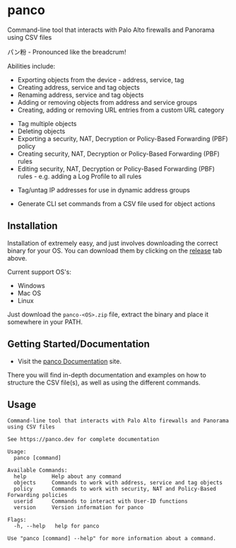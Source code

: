 # panco

Command-line tool that interacts with Palo Alto firewalls and Panorama using CSV files

パン粉 - Pronounced like the breadcrum!

Abilities include:

* Exporting objects from the device - address, service, tag
* Creating address, service and tag objects
* Renaming address, service and tag objects
* Adding or removing objects from address and service groups
* Creating, adding or removing URL entries from a custom URL category
<!-- * Finding duplicate address and service objects -->
* Tag multiple objects
* Deleting objects
* Exporting a security, NAT, Decryption or Policy-Based Forwarding (PBF) policy
* Creating security, NAT, Decryption or Policy-Based Forwarding (PBF) rules
* Editing security, NAT, Decryption or Policy-Based Forwarding (PBF) rules - e.g. adding a Log Profile to all rules
<!-- * Group security or NAT rules by tags -->
<!-- * Move multiple security, NAT or Policy-Based Forwarding (PBF) rules at a time -->
<!-- * Get the hit count data on security, NAT or Policy-Based Forwarding (PBF) rules -->
* Tag/untag IP addresses for use in dynamic address groups
<!-- * Manually login/logout a user and map them to an IP address -->
* Generate CLI set commands from a CSV file used for object actions

## Installation

Installation of extremely easy, and just involves downloading the correct binary for your OS. You can download them by clicking on the [release](https://github.com/scottdware/panco/releases) tab above.

Current support OS's:

* Windows
* Mac OS
* Linux

Just download the `panco-<OS>.zip` file, extract the binary and place it somewhere in your PATH.

## Getting Started/Documentation

* Visit the [panco Documentation](https://panco.dev) site.

There you will find in-depth documentation and examples on how to structure the CSV file(s), as well as using the different commands.

## Usage

```
Command-line tool that interacts with Palo Alto firewalls and Panorama using CSV files

See https://panco.dev for complete documentation

Usage:
  panco [command]

Available Commands:
  help        Help about any command
  objects     Commands to work with address, service and tag objects
  policy      Commands to work with security, NAT and Policy-Based Forwarding policies
  userid      Commands to interact with User-ID functions
  version     Version information for panco

Flags:
  -h, --help   help for panco

Use "panco [command] --help" for more information about a command.
```
